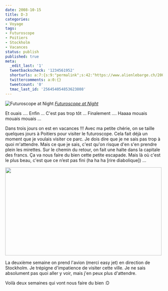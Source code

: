 ```yaml
---
date: 2008-10-15
title: D-3
categories:
- Voyage
tags:
- Futuroscope
- Poitiers
- Stockholm
- Vacances
status: publish
published: true
meta:
  _edit_last: '1'
  tweetbackscheck: '1234561952'
  shorturls: a:7:{s:9:"permalink";s:42:"https://www.alienlebarge.ch/2008/10/15/d-3/";s:7:"tinyurl";s:25:"https://tinyurl.com/aoryjj";s:4:"isgd";s:17:"https://is.gd/ikgl";s:5:"bitly";s:18:"https://bit.ly/gUHj";s:5:"snipr";s:22:"https://snipr.com/b9xor";s:5:"snurl";s:22:"https://snurl.com/b9xor";s:7:"snipurl";s:24:"https://snipurl.com/b9xor";}
  twittercomments: a:0:{}
  tweetcount: '0'
  tmac_last_id: '256454054853623808'
---
```

<img src="https://farm3.static.flickr.com/2388/1697732827_f87dc78c44.jpg" alt="Futuroscope at Night" />
<em><a title="photo sharing" href="https://www.flickr.com/photos/mance/1697732827/">Futuroscope at Night</a></em>

Et ouais ....
Enfin ...
C'est pas trop tôt ...
Finalement ....
Haaaa mouais mouais mouais ...

Dans trois jours on est en vacances !!! Avec ma petite chérie, on se taille quelques jours à Poitiers pour visiter le futuroscope. Cela fait déjà un moment que je voulais visiter ce parc. Je dois dire que je ne sais pas trop à quoi m'attendre. Mais ce que je sais, c'est qu'on risque d'en s'en prendre plein les mirettes.
Sur le chemin du retour, on fait une halte dans la capitale des francs. Ça va nous faire du bien cette petite escapade.
Mais là où c'est le plus beau, c'est que ce n’est pas fini (ha ha ha [rire diabolique]) ...

<!--more-->

<img class="alignnone size-medium wp-image-716" title="stockholm" src="https://dlgjp9x71cipk.cloudfront.net/2008/10/stockholm.png" alt="" width="500" height="281" />

La deuxième semaine on prend l'avion (merci easy jet) en direction de Stockholm. Je trépigne d'impatience de visiter cette ville. Je ne sais absolument pas quoi aller y voir, mais j'en peux plus d'attendre.

Voilà deux semaines qui vont nous faire du bien :D
